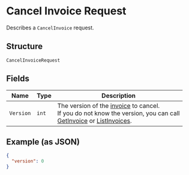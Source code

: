 
# Cancel Invoice Request

Describes a `CancelInvoice` request.

## Structure

`CancelInvoiceRequest`

## Fields

| Name | Type | Description |
|  --- | --- | --- |
| `Version` | `int` | The version of the [invoice](#type-invoice) to cancel.<br>If you do not know the version, you can call<br>[GetInvoice](#endpoint-Invoices-GetInvoice) or [ListInvoices](#endpoint-Invoices-ListInvoices). |

## Example (as JSON)

```json
{
  "version": 0
}
```


